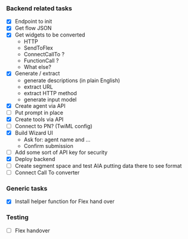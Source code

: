 ### Backend related tasks
- [x] Endpoint to init
- [x] Get flow JSON
- [x] Get widgets to be converted
  + HTTP
  + SendToFlex
  - ConnectCallTo ?
  - FunctionCall ?
  - What else?
- [x] Generate / extract
  + generate descriptions (in plain English)
  + extract URL
  + extract HTTP method
  + generate input model
- [x] Create agent via API
- [ ] Put prompt in place
- [x] Create tools via API
- [ ] Connect to PN? (TwiML config)
- [x] Build Wizard UI
  + Ask for: agent name and ...
  + Confirm submission
- [ ] Add some sort of API key for security
- [x] Deploy backend
- [ ] Create segment space and test AIA putting data there to see format  
- [ ] Connect Call To converter

### Generic tasks
- [x] Install helper function for Flex hand over

### Testing
- [ ] Flex handover